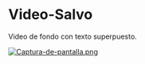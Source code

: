 # Video-Salvo
Video de fondo con texto superpuesto.


[![Captura-de-pantalla.png](https://i.postimg.cc/9Qtxf4GZ/Captura-de-pantalla.png)](https://postimg.cc/rDsGnwZw)
